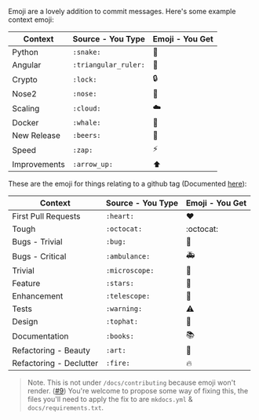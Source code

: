 Emoji are a lovely addition to commit messages. Here's some example context emoji:

| Context | Source - You Type | Emoji - You Get |
| --------- | -------- | ------- |
| Python | `:snake:` | :snake: |
| Angular | `:triangular_ruler:` | :triangular_ruler: |
| Crypto | `:lock:` | :lock: |
| Nose2 | `:nose:` | :nose: |
| Scaling | `:cloud:` | :cloud: |
| Docker | `:whale:` | :whale: |
| New Release | `:beers:` | :beers: |
| Speed | `:zap:` | :zap: |
| Improvements | `:arrow_up:` | :arrow_up: |


These are the emoji for things relating to a github tag
(Documented [here](//toxik.io/congredi/contributing/tags)):

| Context | Source - You Type | Emoji - You Get |
| --------- | -------- | ------- |
| First Pull Requests | `:heart:` | :heart: |
| Tough | `:octocat:` | :octocat: |
| Bugs - Trivial | `:bug:` | :bug: |
| Bugs - Critical | `:ambulance:` | :ambulance: |
| Trivial | `:microscope:` | :microscope: |
| Feature | `:stars:` | :stars: |
| Enhancement | `:telescope:` | :telescope: |
| Tests | `:warning:` | :warning: |
| Design | `:tophat:` | :tophat: |
| Documentation | `:books:` | :books: |
| Refactoring - Beauty | `:art:` | :art: |
| Refactoring - Declutter | `:fire:` | :fire: |

> Note. This is not under `/docs/contributing` because emoji won't render.
> ([#9](https://github.com/Thetoxicarcade/congredi/issues/9))
> You're welcome to propose some way of fixing this, the files you'll need to
> apply the fix to are `mkdocs.yml` & `docs/requirements.txt`.
